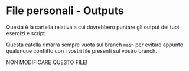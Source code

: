 # File personali - Outputs

Questa è la cartella relativa a cui dovrebbero puntare gli output dei tuoi
esercizi e script.

Questa catella rimarrà sempre vuota sul branch `main` per evitare appunto
qualunque conflitto con i vostri file presenti sul vostro branch.

NON MODIFICARE QUESTO FILE!